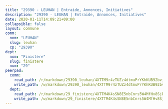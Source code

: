 ```yaml
---
title: "29390 - LEUHAN | Entraide, Annonces, Initiatives"
description: "29390 - LEUHAN | Entraide, Annonces, Initiatives"
date: 2020-01-11T14:09:21+09:00
collapsible: false
layout: commune
comm:
  nom: "LEUHAN"
  slug: leuhan
  cp: "29390"
dept:
  nom: "Finistère"
  slug: finistere
  num: "29"
peerpad:
  comm:
    read_path: /r/markdown/29390_leuhan/4XTTM9r4zTUZz4dtmuPrYKhKUB92bvj39THzjbvoeYDpuoF3z
    write_path: /w/markdown/29390_leuhan/4XTTM9r4zTUZz4dtmuPrYKhKUB92bvj39THzjbvoeYDpuoF3z-K3TgUTnAkz1hfWVfMRnWR9UiAZdaYwDdgZDbKspmpVsU77AgRwfGY1F8mRkSirbWGUQ6YPYYkRWeSw5vVr5VYDMx5YWF9tGEAsXo6YyWkaxdzktvctHDjh92irxoaM3aXpJsdsbS
  dept:
    read_path: /r/markdown/29_finistere/4XTTM4K4sSN8E5nbCnrs5W4MfHv8SjkZXZkMiZwJKZCUFreuC
    write_path: /w/markdown/29_finistere/4XTTM4K4sSN8E5nbCnrs5W4MfHv8SjkZXZkMiZwJKZCUFreuC-K3TgUmttHvLKDBu5vxQ3oPzTia91UxXiaB3vEFjsHJiDiJD9aQfr6ibvcPa75Eo3oX7ob78s9tVxCKrtPM9bLAmDziVCSFjEgZbp3rqL8Ji8Q5aZhxfTcqkGX75WxHS6TQxtiQQ6
---
```


